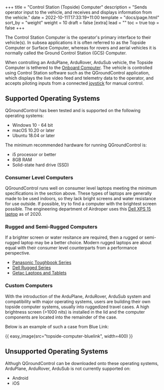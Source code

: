 +++
title = "Control Station (Topside) Computer"
description = "Sends operator input to the vehicle, and receives and displays information from the vehicle."
date = 2022-10-11T17:33:19+11:00
template = "docs/page.html"
sort_by = "weight"
weight = 10
draft = false
[extra]
lead = ""
toc = true
top = false
+++

The Control Station Computer is the operator's primary interface to their vehicle(s). In subsea applications it is often referred to as the Topside Computer or Surface Computer, whereas for rovers and aerial vehicles it is normally called the Ground Control Station (GCS) Computer.

When controlling an ArduPlane, ArduRover, ArduSub vehicle, the Topside Computer is tethered to the [Onboard Computer](../onboard-computer/). The vehicle is controlled using Control Station software such as the QGroundControl application, which displays the live video feed and telemetry data to the operator, and accepts piloting inputs from a connected [joystick](../joystick) for manual control.

## Supported Operating Systems

QGroundControl has been tested and is supported on the following operating systems:

* Windows 10 - 64 bit
* macOS 10.20 or later
* Ubuntu 18.04 or later

The minimum recommended hardware for running QGroundControl is:

* i5 processor or better
* 8GB RAM
* Solid-state hard drive (SSD)

### Consumer Level Computers

QGroundControl runs well on consumer level laptops meeting the minimum specifications in the section above. These types of laptops are generally made to be used indoors, so they lack bright screens and water resistance for use outside. If possible, try to find a computer with the brightest screen possible. The engineering department of Airdroper uses this [Dell XPS 15 laptop](https://www.dell.com/en-us/shop/dell-laptops/new-xps-15-laptop/spd/xps-15-7590-laptop/XNber5cr656Ps?view=configurations&configurationid=55d274d4-e828-4110-b161-3acaa604d481) as of 2020.

### Rugged and Semi-Rugged Computers

If a brighter screen or water resitance are required, then a rugged or semi-rugged laptop may be a better choice. Modern rugged laptops are about equal with their consumer level counterparts from a performance perspective.

* [Panasonic Toughbook Series](https://na.panasonic.com/us/computers-tablets-handhelds)
* [Dell Rugged Series](https://www.dell.com/en-us/work/learn/rugged)
* [Getac Laptops and Tablets](https://www.getac.com/)

### Custom Computers

With the introduction of the ArduPlane, ArduRover, ArduSub system and compatibility with major operating systems, users are building their own topside computer systems, usually into ruggedized travel cases. A high brightness screen (>1000 nits) is installed in the lid and the computer components are located into the remainder of the case. 

Below is an example of such a case from Blue Link:

{{ easy_image(src="topside-computer-bluelink", width=400) }}

## Unsupported Operating Systems

Althugh QGroundControl can be downloaded onto these operating systems, ArduPlane, ArduRover, ArduSub is not currently supported on:

* Android
* iOS

